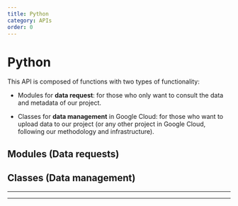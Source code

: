 ```yaml
---
title: Python
category: APIs
order: 0
---
```


# Python

This API is composed of functions with two types of functionality:

- Modules for **data request**: for those who only want to consult the data and metadata of our project.

- Classes for **data management** in Google Cloud: for those who want to upload data to our project (or any other project in Google Cloud, following our methodology and infrastructure).

## Modules (Data requests)

<PythonCode id="basedosdados.download.metadata"/>

<PythonCode id="basedosdados.download.download"/>

## Classes (Data management)

<PythonCode id="basedosdados.upload.storage"/>

---
<PythonCode id="basedosdados.upload.dataset"/>

---
<PythonCode id="basedosdados.upload.table"/>

